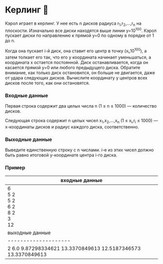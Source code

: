 # Керлинг :curling_stone:

Кэрол играет в керлинг.
У нее есть n дисков радиуса r<sub>1</sub>,r<sub>2</sub>,...,r<sub>n</sub> на плоскости.
Изначально все диски находятся выше линии y=10<sup>100</sup>.
Кэрол пускает диски по направлению к прямой y=0 по одному в порядке от 1 до n.

Когда она пускает i-й диск, она ставит его центр в точку (x<sub>i</sub>,10<sup>100</sup>),
а затем толкает его так, что его y координата начинает уменьшаться,
а координата x остается постоянной.
Диск останавливается, когда он касается прямой y=0 или любого предыдущего диска.
Обратите внимание, как только диск остановился, он больше не двигается, даже от удара следующих дисков.
Вычислите координату y центров всех дисков после того, как они остановятся.

### Входные данные

Первая строка содержит два целых числа n (1 ≤ n ≤ 1000) — количество дисков.

Следующая строка содержит n целых чисел x<sub>1</sub>,x<sub>2</sub>,...,x<sub>n</sub>
(1 ≤ x<sub>i</sub>,r<sub>i</sub> ≤ 1000) — x-координаты дисков и радиус каждого диска,
соответственно.

### Выходные данные

Выведите единственную строку с n числами.
i-е из этих чисел должно быть равно итоговой y-координате центра i-го диска.

### Пример

| входные данные                                                |
|---------------------------------------------------------------|
| 6</br>5 2<br/>5 2<br/>6 2<br/>8 2<br/>3<br/>12                |
| выходные данные                                               |
| --------------------                                          |
| 2 6.0 9.87298334621 13.3370849613 12.5187346573 13.3370849613 |
